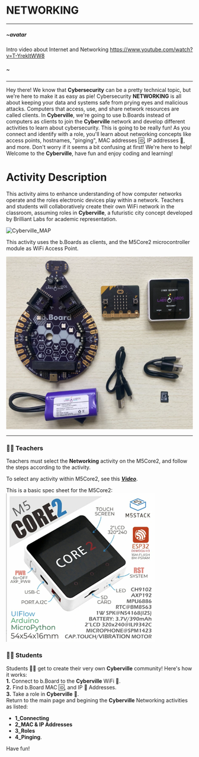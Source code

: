 # NETWORKING 

---
##### ~avatar
Intro video about Internet and Networking
https://www.youtube.com/watch?v=T-YrekltWW8
##### ~
---

Hey there! We know that __Cybersecurity__ can be a pretty technical topic, but we're here to make it as easy as pie! Cybersecurity __NETWORKING__ is all about keeping your data and systems safe from prying eyes and malicious attacks. Computers that access, use, and share network resources are called clients. In __Cyberville__, we're going to use b.Boards instead of computers as clients to join the __Cyberville__ network and develop different activities to learn about cybersecurity. This is going to be really fun! As you connect and identify with a role, you'll learn about networking concepts like access points, hostnames, "pinging", MAC addresses 🆔, IP addresses 📮, and more. Don't worry if it seems a bit confusing at first! We're here to help! Welcome to the __Cyberville__, have fun and enjoy coding and learning!

# Activity Description
This activity aims to enhance understanding of how computer networks operate and the roles electronic devices play within a network. Teachers and students will collaboratively create their own WiFi network in the classroom, assuming roles in __Cyberville__, a futuristic city concept developed by Brilliant Labs for academic representation.

![Cyberville_MAP](https://github.com/Brilliant-Labs/code.bl/blob/code_alpha/packaged/docs/static/mb/projects/bboard-tutorials-cyberville/Networking/Cyberville-EN.png?raw=true "Cyberville MAP")

This activity uses the b.Boards as clients, and the M5Core2 microcontroller module as WiFi Access Point.

![bbord-M5](https://github.com/Brilliant-Labs/code.bl/blob/code_alpha/packaged/docs/static/mb/projects/bboard-tutorials-cyberville/Networking/bbord-M5.png?raw=true "bbord-M5")

---

### 🧑‍🏫  __Teachers__
Teachers must select the __Networking__ activity on the M5Core2, and follow the steps according to the activity.

To select any activity within M5Core2, see this [**_Video_**](https://www.canva.com/design/DAGJhm69_Mk/JdN1bb74mN-bKiclzST5Ag/watch?utm_content=DAGJhm69_Mk&utm_campaign=designshare&utm_medium=link&utm_source=editor).

This is a basic spec sheet for the M5Core2:  
<img src="https://github.com/Brilliant-Labs/code.bl/blob/code_alpha/packaged/docs/static/mb/projects/bboard-tutorials-cyberville/Networking/M5core2.png?raw=true" alt="M5core2" title="Spec sheet M5Core2" width="400" />

### 🧑‍🎓 __Students__
Students 🧑‍🎓 get to create their very own __Cyberville__ community! Here's how it works:   
  __1.__ Connect to b.Board to the __Cyberville__ WiFi 📳.  
  __2.__ Find b.Board MAC 🆔, and IP 📮 Addresses.  
  __3.__ Take a role in __Cyberville__ 👤.  
Return to the main page and begining the __Cyberville__ Networking activities as listed:
* __1_Connecting__
* __2_MAC & IP Addresses__
* __3_Roles__
* __4_Pinging__.

Have fun! 